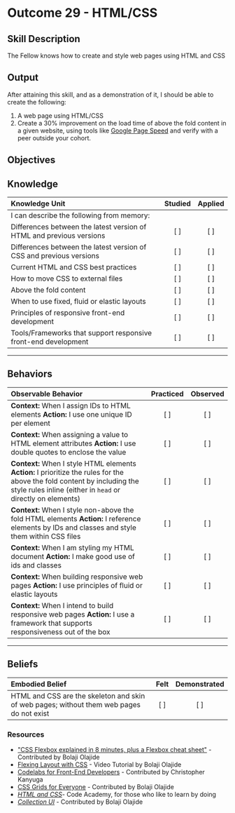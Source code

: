 # Outcome 29 - HTML/CSS

**Skill Description**
----------
The Fellow knows how to create and style web pages using HTML and CSS

**Output**
----------
After attaining this skill, and as a demonstration of it, I should be able to create the following:

1. A web page using HTML/CSS
2. Create a 30% improvement on the load time of above the fold content in a given website, using tools like [Google Page Speed](https://developers.google.com/speed/pagespeed/insights/) and verify with a peer outside your cohort.


**Objectives**
----------
## **Knowledge**


| Knowledge Unit   |      Studied      | Applied |
|:-------------|:------------------:|:--------:|
| I can describe the following from memory: | | |
| Differences between the latest version of HTML and previous versions | [ ] | [ ]  |
| Differences between the latest version of CSS and previous versions | [ ] | [ ]  |
| Current HTML and CSS best practices | [ ] | [ ]  |
| How to move CSS to external files | [ ] | [ ]  |
| Above the fold content | [ ] | [ ]  |
| When to use fixed, fluid or elastic layouts | [ ] | [ ]  |
| Principles of responsive front-end development | [ ] | [ ]  |
| Tools/Frameworks that support responsive front-end development | [ ] | [ ]  |


----------


## **Behaviors**

| Observable Behavior   |      Practiced      | Observed |
|:-------------|:------------------:|:--------:|
| **Context:** When I assign IDs to HTML elements **Action:** I use one unique ID per element | [ ] | [ ] |
| **Context:** When assigning a value to HTML element attributes **Action:** I use double quotes to enclose the value | [ ] | [ ] |
| **Context:** When I style HTML elements **Action:** I prioritize the rules for the above the fold content by including the style rules inline (either in `head` or directly on elements) | [ ] | [ ] |
| **Context:** When I style non-above the fold HTML elements **Action:** I reference elements by IDs and classes and style them within CSS files | [ ] | [ ] |
| **Context:** When I am styling my HTML document **Action:** I make good use of ids and classes | [ ] | [ ] |
| **Context:** When building responsive web pages **Action:** I use principles of fluid or elastic layouts | [ ] | [ ] |
| **Context:** When I intend to build responsive web pages **Action:** I use a framework that supports responsiveness out of the box | [ ] | [ ] |


----------


## **Beliefs**


| Embodied Belief   |      Felt      | Demonstrated |
|:-------------|:------------------:|:--------:|
| HTML and CSS are the skeleton and skin of web pages; without them web pages do not exist | [ ] | [ ] |

### Resources

- ["CSS Flexbox explained in 8 minutes, plus a Flexbox cheat sheet"](https://medium.freecodecamp.org/css-flexbox-interactive-tutorial-in-8-minutes-including-cheat-sheet-6214e00de3d2) - Contributed by Bolaji Olajide
- [Flexing Layout with CSS](https://vimeo.com/231865938) -  Video Tutorial by Bolaji Olajide
- [Codelabs for Front-End Developers](https://codelabs.developers.google.com/cds17) - Contributed by Christopher Kanyuga
- [CSS Grids for Everyone](https://laracasts.com/series/css-grids-for-everyone) - Contributed by Bolaji Olajide
- [_HTML and CSS_](https://www.codecademy.com/en/tracks/web)- Code Academy, for those who like to learn by doing
- [_Collection UI_](http://learn.shayhowe.com/html-css) - Contributed by Bolaji Olajide
